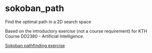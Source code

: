 # sokoban_path
Find the optimal path in a 2D search space

Based on the introductory exercise (not a course requirement) for KTH Course DD2380 - Artificial Intelligence.

[Sokoban pathfinding exercise](https://kth.kattis.com/problems/kth.ai.sokobanpathfinding)